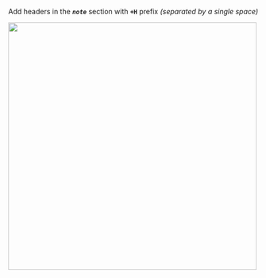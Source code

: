Add headers in the ***`note`*** section with **`+H`** prefix *(separated by a single space)*

<img src="https://i.ibb.co/N1vsqC9/custom-headers.png" width="500"/>
